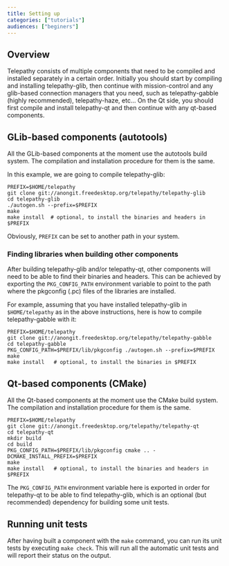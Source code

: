 ```yaml
---
title: Setting up
categories: ["tutorials"]
audiences: ["beginers"]
---
```


## Overview

Telepathy consists of multiple components that need to be compiled and installed separately in a certain order. Initially you should start by compiling and installing telepathy-glib, then continue with mission-control and any glib-based connection managers that you need, such as telepathy-gabble (highly recommended), telepathy-haze, etc... On the Qt side, you should first compile and install telepathy-qt and then continue with any qt-based components.

## GLib-based components (autotools)

All the GLib-based components at the moment use the autotools build system. The compilation and installation procedure for them is the same.

In this example, we are going to compile telepathy-glib:

```
PREFIX=$HOME/telepathy
git clone git://anongit.freedesktop.org/telepathy/telepathy-glib
cd telepathy-glib
./autogen.sh --prefix=$PREFIX
make
make install  # optional, to install the binaries and headers in $PREFIX
```

Obviously, `PREFIX` can be set to another path in your system.

### Finding libraries when building other components

After building telepathy-glib and/or telepathy-qt, other components will need to be able to find their binaries and headers. This can be achieved by exporting the `PKG_CONFIG_PATH` environment variable to point to the path where the pkgconfig (.pc) files of the libraries are installed.

For example, assuming that you have installed telepathy-glib in `$HOME/telepathy` as in the above instructions, here is how to compile telepathy-gabble with it:

```
PREFIX=$HOME/telepathy
git clone git://anongit.freedesktop.org/telepathy/telepathy-gabble
cd telepathy-gabble
PKG_CONFIG_PATH=$PREFIX/lib/pkgconfig ./autogen.sh --prefix=$PREFIX
make
make install   # optional, to install the binaries in $PREFIX
```

## Qt-based components (CMake)

All the Qt-based components at the moment use the CMake build system. The compilation and installation procedure for them is the same.

```
PREFIX=$HOME/telepathy
git clone git://anongit.freedesktop.org/telepathy/telepathy-qt
cd telepathy-qt
mkdir build
cd build
PKG_CONFIG_PATH=$PREFIX/lib/pkgconfig cmake .. -DCMAKE_INSTALL_PREFIX=$PREFIX
make
make install   # optional, to install the binaries and headers in $PREFIX
```

The `PKG_CONFIG_PATH` environment variable here is exported in order for telepathy-qt to be able to find telepathy-glib, which is an optional (but recommended) dependency for building some unit tests.

## Running unit tests

After having built a component with the `make` command, you can run its unit tests by executing `make check`. This will run all the automatic unit tests and will report their status on the output.
